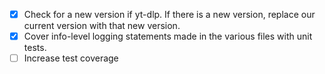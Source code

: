 * [x] Check for a new version if yt-dlp. If there is a new version, replace our current version with that new version.
* [x] Cover info-level logging statements made in the various files with unit tests.
* [ ] Increase test coverage